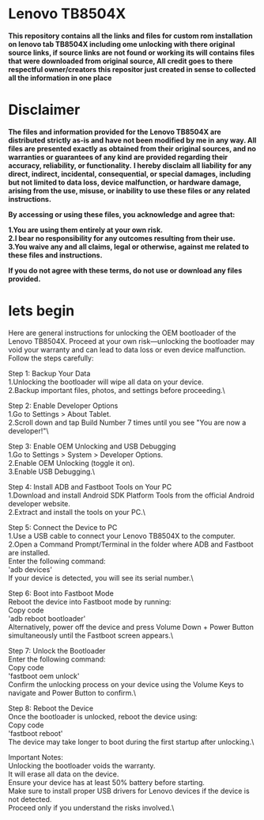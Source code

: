 # Lenovo TB8504X
**This repository contains all the links and files for custom rom installation on lenovo tab TB8504X including ome unlocking with there original source links, if source links are not found or working its will contains files that were downloaded from original source, All credit goes to there respectful owner/creators this repositor just created in sense to collected all the information in one place**

# Disclaimer

**The files and information provided for the Lenovo TB8504X are distributed strictly as-is and have not been modified by me in any way. All files are presented exactly as obtained from their original sources, and no warranties or guarantees of any kind are provided regarding their accuracy, reliability, or functionality.**
**I hereby disclaim all liability for any direct, indirect, incidental, consequential, or special damages, including but not limited to data loss, device malfunction, or hardware damage, arising from the use, misuse, or inability to use these files or any related instructions.**

**By accessing or using these files, you acknowledge and agree that:**

**1.You are using them entirely at your own risk.**\
**2.I bear no responsibility for any outcomes resulting from their use.**\
**3.You waive any and all claims, legal or otherwise, against me related to these files and instructions.**

**If you do not agree with these terms, do not use or download any files provided.**


# lets begin
Here are general instructions for unlocking the OEM bootloader of the Lenovo TB8504X. Proceed at your own risk—unlocking the bootloader may void your warranty and can lead to data loss or even device malfunction. Follow the steps carefully:

Step 1: Backup Your Data\
1.Unlocking the bootloader will wipe all data on your device.\
2.Backup important files, photos, and settings before proceeding.\

Step 2: Enable Developer Options\
1.Go to Settings > About Tablet.\
2.Scroll down and tap Build Number 7 times until you see "You are now a developer!"\

Step 3: Enable OEM Unlocking and USB Debugging\
1.Go to Settings > System > Developer Options.\
2.Enable OEM Unlocking (toggle it on).\
3.Enable USB Debugging.\

Step 4: Install ADB and Fastboot Tools on Your PC\
1.Download and install Android SDK Platform Tools from the official Android developer website.\
2.Extract and install the tools on your PC.\

Step 5: Connect the Device to PC\
1.Use a USB cable to connect your Lenovo TB8504X to the computer.\
2.Open a Command Prompt/Terminal in the folder where ADB and Fastboot are installed.\
Enter the following command:\
'adb devices'\
If your device is detected, you will see its serial number.\

Step 6: Boot into Fastboot Mode\
Reboot the device into Fastboot mode by running:\
Copy code\
'adb reboot bootloader'\
Alternatively, power off the device and press Volume Down + Power Button simultaneously until the Fastboot screen appears.\

Step 7: Unlock the Bootloader\
Enter the following command:\
Copy code\
'fastboot oem unlock'\
Confirm the unlocking process on your device using the Volume Keys to navigate and Power Button to confirm.\

Step 8: Reboot the Device\
Once the bootloader is unlocked, reboot the device using:\
Copy code\
'fastboot reboot'\
The device may take longer to boot during the first startup after unlocking.\

Important Notes:\
Unlocking the bootloader voids the warranty.\
It will erase all data on the device.\
Ensure your device has at least 50% battery before starting.\
Make sure to install proper USB drivers for Lenovo devices if the device is not detected.\
Proceed only if you understand the risks involved.\

